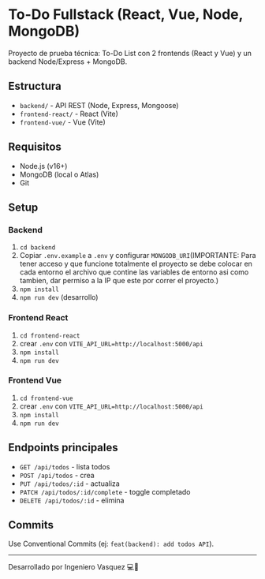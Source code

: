 

# To-Do Fullstack (React, Vue, Node, MongoDB)

Proyecto de prueba técnica: To-Do List con 2 frontends (React y Vue) y un backend Node/Express + MongoDB.

## Estructura
- `backend/` - API REST (Node, Express, Mongoose)
- `frontend-react/` - React (Vite)
- `frontend-vue/` - Vue (Vite)

## Requisitos
- Node.js (v16+)
- MongoDB (local o Atlas)
- Git

## Setup

### Backend
1. `cd backend`
2. Copiar `.env.example` a `.env` y configurar `MONGODB_URI`(IMPORTANTE: Para tener acceso y que funcione totalmente el proyecto se debe colocar en cada entorno el archivo que contine las variables de entorno asi como tambien, dar permiso a la IP que este por correr el proyecto.)
3. `npm install`
4. `npm run dev` (desarrollo)

### Frontend React
1. `cd frontend-react`
2. crear `.env` con `VITE_API_URL=http://localhost:5000/api`
3. `npm install`
4. `npm run dev`

### Frontend Vue
1. `cd frontend-vue`
2. crear `.env` con `VITE_API_URL=http://localhost:5000/api`
3. `npm install`
4. `npm run dev`

## Endpoints principales
- `GET /api/todos` - lista todos
- `POST /api/todos` - crea
- `PUT /api/todos/:id` - actualiza
- `PATCH /api/todos/:id/complete` - toggle completado
- `DELETE /api/todos/:id` - elimina

## Commits
Use Conventional Commits (ej: `feat(backend): add todos API`).



---

Desarrollado por Ingeniero Vasquez 💻🚀
